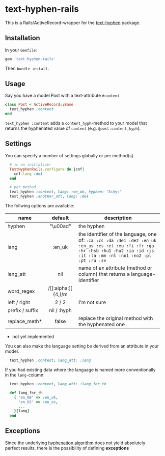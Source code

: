 # text-hyphen-rails

This is a Rails/ActiveRecord-wrapper for the [text-hyphen](https://github.com/halostatue/text-hyphen) package.

## Installation

In your `Gemfile`:
```ruby
gem 'text-hyphen-rails'
```
 Then `bundle install`.

## Usage

 Say you have a model Post with a text-attribute `#content`
 ```ruby
 class Post < ActiveRecord::Base
   text_hyphen :content
 end
```

`text_hyphen :content` adds a `content_hyph`-method to your model that returns the hyphenated value of `content` (e.g. `@post.content_hyph`).

## Settings

You can specify a number of settings globally or per method(s).

```ruby
  # in an initializer
  TextHyphenRails.configure do |cnf|
    cnf.lang :de1
  end

  # per method
  text_hyphen :content, lang: :en_uk, hyphen: '&shy;'
  text_hyphen :another_att, lang: :de1
```
The follwing options are available:

| name            |    default                | description                                                                     |
|-----------------|:-------------------------:|---------------------------------------------------------------------------------|
| hyphen          | "\u00ad"                  | the hyphen                                                                      |
| lang            | :en_uk                    | the identifier of the language, one of: `:ca :cs :da :de1 :de2 :en_uk :en_us :es :et :eu :fi :fr :ga :hr :hsb :hu1 :hu2 :ia :id :is :it :la :mn :nl :no1 :no2 :pl :pt :ru :sv` |
| lang_att        | nil                       | name of an attribute (method or column) that returns a language-identifier      |
| word_regex      | /[[:alpha:]]{4,}/m        |    |
| left / right    | 2 / 2                     | I'm not sure |
| prefix / suffix | nil / :hyph               | |
| replace_meth*   | false                     | replace the original method with the hyphenated one |

* not yet implemented

You can also make the language setting be derived from an attribute in your model.

```ruby
  text_hyphen :content, lang_att: :lang
```

If you had existing data where the language is named more conventionally in the `lang`-column:

```ruby
  text_hyphen :content, lang_att: :lang_for_th

  def lang_for_th
    { 'en_GB' => :en_uk,
      'en_US' => :en_us,
      ...
    }[lang]
  end
```

## Exceptions

Since the underlying [hyphenation algorithm](http://www.tug.org/docs/liang/) does not yield absolutely perfect results,
there is the possibility of defining **exceptions**

